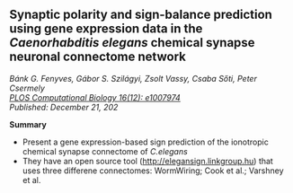 ## Synaptic polarity and sign-balance prediction using gene expression data in the _Caenorhabditis elegans_ chemical synapse neuronal connectome network

_Bánk G. Fenyves, Gábor S. Szilágyi, Zsolt Vassy, Csaba Sőti, Peter Csermely<br>
 *[PLOS Computational Biology 16(12): e1007974](https://doi.org/10.1371/journal.pcbi.1007974)*<br>
Published: December 21, 202_

**Summary**
- Present a gene expression-based sign prediction of the ionotropic chemical synapse connectome of _C.elegans_
- They have an open source tool (http://elegansign.linkgroup.hu) that uses three differene connectomes: WormWiring; Cook et al.; Varshney et al.
